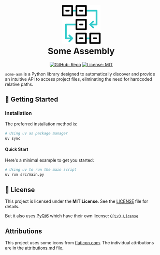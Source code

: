 <h1 align="center">
  <img src="https://raw.githubusercontent.com/Yrrrrrf/some-asm/main/resources/img/static/chart.png" alt="Some Assembly" width="128">
  <div align="center">Some Assembly</div>
</h1>

<div align="center">

[![GitHub: Repo](https://img.shields.io/badge/some--asm-58A6FF?&logo=github)](https://github.com/Yrrrrrf/some-asm)
[![License: MIT](https://img.shields.io/badge/License-MIT-yellow)](./LICENSE)

</div>

`some-asm` is a Python library designed to automatically discover and provide an intuitive API to access project files, eliminating the need for hardcoded relative paths.

## 🚦 Getting Started

### Installation
The preferred installation method is:
```bash
# Using uv as package manager
uv sync
```

#### Quick Start
Here's a minimal example to get you started:
```bash
# Using uv to run the main script
uv run src/main.py
```

## 📄 License

This project is licensed under the **MIT License**. See the [LICENSE](./LICENSE) file for details.

But it also uses [PyQt6](https://www.riverbankcomputing.com/software/pyqt/) which have their own license: [`GPLv3 License`](https://www.riverbankcomputing.com/static/Docs/PyQt6/introduction.html#license)

## Attributions
This project uses some icons from [flaticon.com](https://www.flaticon.com/). The individual attributions are in the [attributions.md](./resources/attributions.md) file.
